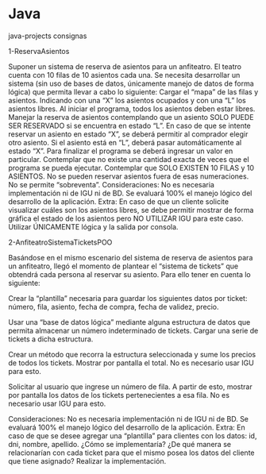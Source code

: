 # Java
java-projects
consignas

1-ReservaAsientos

Suponer un sistema de reserva de asientos para un anfiteatro. El teatro cuenta con 10 filas de 10 asientos cada una. Se necesita desarrollar un sistema (sin uso de bases de datos, únicamente manejo de datos de forma lógica) que permita llevar a cabo lo siguiente:
Cargar el “mapa” de las filas y asientos.
Indicando con una “X” los asientos ocupados y con una “L” los asientos libres. Al iniciar el programa, todos los asientos deben estar libres.
Manejar la reserva de asientos contemplando que un asiento SOLO PUEDE SER RESERVADO si se encuentra en estado “L”.
En caso de que se intente reservar un asiento en estado “X”, se deberá permitir al comprador elegir otro asiento. Si el asiento está en “L”, deberá pasar automáticamente al estado “X”.
Para finalizar el programa se deberá ingresar un valor en particular.
Contemplar que no existe una cantidad exacta de veces que el programa se pueda ejecutar.
Contemplar que SOLO EXISTEN 10 FILAS y 10 ASIENTOS.
No se pueden reservar asientos fuera de esas numeraciones. No se permite “sobreventa”.
Consideraciones:
No es necesaria implementación ni de IGU ni de BD. Se evaluará 100% el manejo lógico del desarrollo de la aplicación.
Extra:
En caso de que un cliente solicite visualizar cuáles son los asientos libres, se debe permitir mostrar de forma gráfica el estado de los asientos pero NO UTILIZAR IGU para este caso.
Utilizar ÚNICAMENTE lógica y la salida por consola.                                                                                                                                                                                                                              
    
2-AnfiteatroSistemaTicketsPOO

Basándose en el mismo escenario del sistema de reserva de asientos para un anfiteatro, llegó el momento de plantear el “sistema de tickets” que obtendrá cada persona al reservar su asiento. Para ello tener en cuenta lo siguiente:

Crear la “plantilla” necesaria para guardar los siguientes datos por ticket: número, fila, asiento, fecha de compra, fecha de validez, precio.

Usar una “base de datos lógica” mediante alguna estructura de datos que permita almacenar un número indeterminado de tickets. Cargar una serie de tickets a dicha estructura.

Crear un método que recorra la estructura seleccionada y sume los precios de todos los tickets. Mostrar por pantalla el total. No es necesario usar IGU para esto.

Solicitar al usuario que ingrese un número de fila. A partir de esto, mostrar por pantalla los datos de los tickets pertenecientes a esa fila. No es necesario usar IGU para esto.

Consideraciones:
No es necesaria implementación ni de IGU ni de BD. Se evaluará 100% el manejo lógico del desarrollo de la aplicación.
Extra:
En caso de que se desee agregar una “plantilla” para clientes con los datos: id, dni, nombre, apellido. ¿Cómo se implementaría? ¿De qué manera se relacionarían con cada ticket para que el mismo posea los datos del cliente que tiene asignado? Realizar la implementación.
